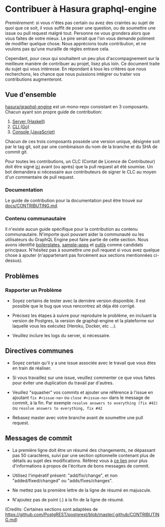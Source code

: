 # Contribuer à Hasura graphql-engine

*Premièrement*: si vous n'êtes pas certain ou avez des craintes au sujet de quoi que ce soit,
il vous suffit de poser une question, ou de soumettre une issue ou pull request malgré tout.
Personne ne vous grondera alors que vous faites de votre mieux.
Le pire serait que l'on vous demande poliment de modifier quelque chose.
Nous apprécions toute contribution, et ne voulons pas qu'une muraille de règles entrave cela.

Cependant, pour ceux qui souhaitent un peu plus d'accompagnement sur la meilleure
manière de contribuer au projet, lisez plus loin. Ce document traite du sujet qui
vous intéresse. En répondant à tous les critères que nous recherchons, les chance que
nous puissions intégrer ou traiter vos contributions augmenteront.

## Vue d'ensemble

[hasura/graphql-engine](https://github.com/hasura/graphql-engine) est un mono-repo
consistant en 3 composants. Chacun ayant son propre guide de contribution:

1. [Server (Haskell)](../server/CONTRIBUTING.md)
2. [CLI (Go)](../cli/CONTRIBUTING.md)
3. [Console (JavaScript)](../console/README.md#contributing-to-hasura-console)

Chacun de ces trois composants possède une version unique, désignée soit par le tag git, soit par une
combinaison du nom de la branche et du SHA de commit git.

Pour toutes les contributions, un CLC (Contat de Licence de Contributeur) doit être signé [ici](https://cla-assistant.io/hasura/graphql-engine) avant (ou après) que la pull request ait été soumise. Un bot demandera si nécessaire aux contributeurs de signer le CLC au moyen d'un commentaire de pull request.


### Documentation

Le guide de contribution pour la documentation peut être trouvé sur [docs/CONTRIBUTING.md](docs/CONTRIBUTING.md).

### Contenu communautaire

Il n'existe aucun guide spécifique pour la contribution au contenu communautaire.
N'importe quoi pouvant aider la communauté ou les utilisateurs du GraphQL Engine
peut faire partie de cette section. Nous avons identifié [boilerplates](../community/boilerplates),
[sample-apps](../community/sample-apps) et [outils](../community/tools) comme candidats principaux.
N'hésitez pas à soumettre une pull request si vous avez quelque chose à ajouter (n'appartenant
pas forcément aux sections mentionnées ci-dessus).

## Problèmes

### Rapporter un Problème

- Soyez certains de tester avec la dernière version disponible. Il est possible que
  le bug que vous rencontrez ait déja été corrigé.

- Précisez les étapes à suivre pour reproduire le problème, en incluant la version
  de Postgres, la version de graphql-engine et la plateforme sur laquelle vous les
  exécutez (Heroku, Docker, etc ...).

- Veuillez inclure les logs du server, si nécessaire.


## Directives communes

- Soyez certain qu'il y a une issue associée avec le travail que vous êtes en train de réaliser.

- Si vous travaillez sur une issue, veuillez commenter ce que vous faites pour éviter une duplication
  du travail par d'autres.

- Veuillez "squasher" vos commits et ajouter une référence à l'issue en ajoutant `fix #<issue-no>`
  ou `close #<issue-no>` dans le message de commit, à la fin.
  Par exemple `resolve answers to everything (fix #42)` ou `resolve answers to everything, fix #42`

- Rebasez master avec votre branche avant de soumettre une pull request.

## Messages de commit

- La première ligne doit être un résumé des changements, ne dépassant pas 50 caractères, suivi
  par une section optionnelle contenant plus de détails au sujet des modifications.
  Référez vous à [ce lien](https://github.com/erlang/otp/wiki/writing-good-commit-messages)
  pour plus d'informations à propos de l'écriture de bons messages de commit.

- Utilisez l'impératif présent: "add/fix/change", et non "added/fixed/changed" ou "adds/fixes/changes".

- Ne mettez pas la première lettre de la ligne de résumé en majuscule.

- N'ajoutez pas de point (.) à la fin de la ligne de résumé.

(Credits: Certaines sections sont adaptées de https://github.com/PostgREST/postgrest/blob/master/.github/CONTRIBUTING.md)
